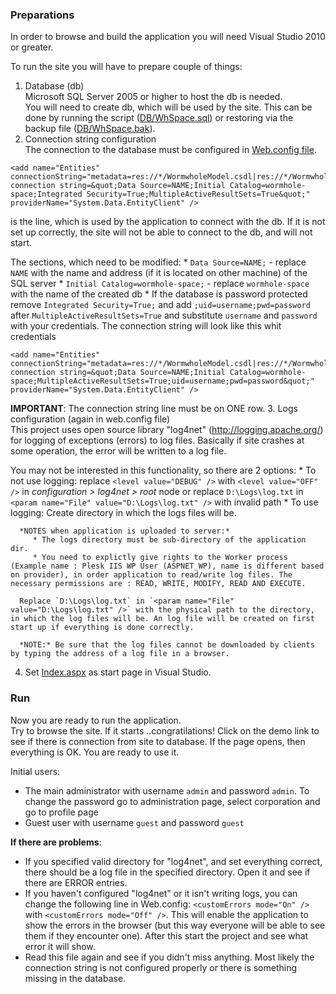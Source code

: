 ### Preparations

In order to browse and build the application you will need Visual Studio 2010 or greater.

To run the site you will have to prepare couple of things:  

1. Database (db)  
  Microsoft SQL Server 2005 or higher to host the db is needed.  
  You will need to create db, which will be used by the site. This can be done by running the script ([DB/WhSpace.sql](https://github.com/raste/Wh-Space/blob/master/DB/WhSpace.sql)) or restoring via the backup file ([DB/WhSpace.bak](https://github.com/raste/Wh-Space/blob/master/DB/WhSpace.bak)).  
2. Connection string configuration  
  The connection to the database must be configured in [Web.config file](https://github.com/raste/Wh-Space/blob/master/Source/WormholeSpace/Web.config).  

  ```
<add name="Entities" connectionString="metadata=res://*/WormwholeModel.csdl|res://*/WormwholeModel.ssdl|res://*/WormwholeModel.msl;provider=System.Data.SqlClient;provider connection string=&quot;Data Source=NAME;Initial Catalog=wormhole-space;Integrated Security=True;MultipleActiveResultSets=True&quot;" providerName="System.Data.EntityClient" />
  ``` 
  is the line, which is used by the application to connect with the db. If it is not set up correctly, the site will not be able to connect to the db, and will not start.

  The sections, which need to be modified:
    * `Data Source=NAME;` - replace `NAME` with the name and address (if it is located on other machine) of the SQL server 
    * `Initial Catalog=wormhole-space;` - replace `wormhole-space` with the name of the created db
    *  If the database is password protected remove `Integrated Security=True;` and add `;uid=username;pwd=password` after `MultipleActiveResultSets=True` and substitute `username` and `password` with your credentials.
      The connection string will look like this whit credentials  
  ```
<add name="Entities" connectionString="metadata=res://*/WormwholeModel.csdl|res://*/WormwholeModel.ssdl|res://*/WormwholeModel.msl;provider=System.Data.SqlClient;provider connection string=&quot;Data Source=NAME;Initial Catalog=wormhole-space;MultipleActiveResultSets=True;uid=username;pwd=password&quot;" providerName="System.Data.EntityClient" />
 ```  
   
   **IMPORTANT**: The connection string line must be on ONE row.
3. Logs configuration (again in web.config file)  
  This project uses open source library "log4net" (http://logging.apache.org/) for logging of exceptions (errors) to log files. Basically if site crashes at some operation, the error will be written to a log file.
  
  You may not be interested in this functionality, so there are 2 options:
    * To not use logging: 
      replace `<level value="DEBUG" />` with `<level value="OFF" />` in *configuration > log4net > root* node or replace `D:\Logs\log.txt` in `<param name="File" value="D:\Logs\log.txt" />` with invalid path
    * To use logging:
      Create directory in which the logs files will be.  
      
      *NOTES when application is uploaded to server:*  
         * The logs directory must be sub-directory of the application dir.  
         * You need to explictly give rights to the Worker process (Example name : Plesk IIS WP User (ASPNET_WP), name is different based on provider), in order application to read/write log files. The necessary permissions are : READ, WRITE, MODIFY, READ AND EXECUTE. 
      
      Replace `D:\Logs\log.txt` in `<param name="File" value="D:\Logs\log.txt" />` with the physical path to the directory, in which the log files will be. An log file will be created on first start up if everything is done correctly.
      
      *NOTE:* Be sure that the log files cannot be downloaded by clients by typing the address of a log file in a browser.
4. Set [Index.aspx](https://github.com/raste/Wh-Space/blob/master/Source/WormholeSpace/Index.aspx) as start page in Visual Studio. 

### Run

Now you are ready to run the application.  
Try to browse the site. If it starts ..congratilations! Click on the demo link to see if there is connection from site to database. If the page opens, then everything is OK. You are ready to use it.  

Initial users:  
  * The main administrator with username `admin` and password `admin`. To change the password go to administration page, select corporation and go to profile page
  * Guest user with username `guest` and password `guest`

**If there are problems**:  
  * If you specified valid directory for "log4net", and set everything correct, there should be a log file in the specified directory. Open it and see if there are ERROR entries.  
  * If you haven't configured "log4net" or it isn't writing logs, you can change the following line in Web.config: `<customErrors mode="On" />` with `<customErrors mode="Off" />`. This will enable the application to show the errors in the browser (but this way everyone will be able to see them if they encounter one). After this start the project and see what error it will show.  
  * Read this file again and see if you didn't miss anything. Most likely the connection string is not configured properly or there is something missing in the database.
